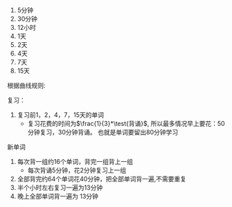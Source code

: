 1. 5分钟
2. 30分钟
3. 12小时
4. 1天
5. 2天
6. 4天
7. 7天
8. 15天

根据曲线规则:

复习：
1. 	复习前1，2，4，7，15天的单词 
	- 复习花费的时间为$\frac{1}{3}*\test{背诵}$, 所以最多情况早上要花：50分钟复习，30分钟背诵。 也就是单词要留出80分钟学习

新单词
1. 每次背一组约16个单词，背完一组背上一组
	- 每次背诵5分钟，花2分钟复习上一组
2. 全部背完约64个单词花40分钟，把全部单词背一遍,不需要重复
3. 半个小时左右复习一遍为13分钟
3. 晚上全部单词背一遍为 13分钟

